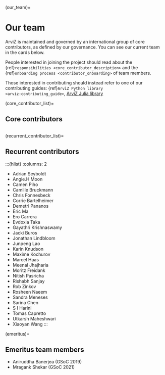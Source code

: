 (our_team)=
# Our team
ArviZ is maintained and governed by an international group of core contributors, as defined
by our governance. You can see our current team in the cards below.

People interested in joining the project should read about the
{ref}`responsibilities <core_contributor_description>` and the
{ref}`onboarding process <contributor_onboarding>` of team members.

Those interested in contributing should instead refer to one of our contributing guides:
{ref}`ArviZ Python library <arviz:contributing_guide>`,
[ArviZ Julia library](https://github.com/arviz-devs/ArviZ.jl/blob/main/CONTRIBUTING.md)

(core_contributor_list)=
## Core contributors
```{include} core_contributors.md
```

(recurrent_contributor_list)=
## Recurrent contributors
:::{hlist}
:columns: 2

* Adrian Seyboldt
* Angie.H Moon
* Camen Piho
* Camille Bruckmann
* Chris Fonnesbeck
* Corrie Bartelheimer
* Demetri Pananos
* Eric Ma
* Ero Carrera
* Evdoxia Taka
* Gayathri Krishnaswamy
* Jacki Buros
* Jonathan Lindbloom
* Junpeng Lao
* Karin Knudson
* Maxime Kochurov
* Marcel Haas
* Meenal Jhajharia
* Moritz Freidank
* Nitish Pasricha
* Rishabh Sanjay
* Rob Zinkov
* Rosheen Naeem
* Sandra Meneses
* Sarina Chen
* S I Harini
* Tomas Capretto
* Utkarsh Maheshwari
* Xiaoyan Wang
:::

(emeritus)=
## Emeritus team members
* Aniruddha Banerjea (GSoC 2019)
* Mragank Shekar (GSoC 2021)
